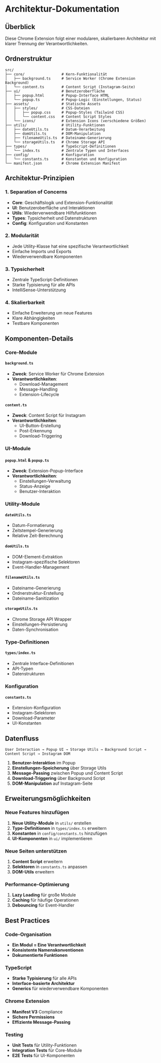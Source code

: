 # Architektur-Dokumentation

## Überblick

Diese Chrome Extension folgt einer modularen, skalierbaren Architektur mit klarer Trennung der Verantwortlichkeiten.

## Ordnerstruktur

```
src/
├── core/                 # Kern-Funktionalität
│   ├── background.ts     # Service Worker (Chrome Extension Background)
│   └── content.ts        # Content Script (Instagram-Seite)
├── ui/                   # Benutzeroberfläche
│   ├── popup.html        # Popup-Interface HTML
│   └── popup.ts          # Popup-Logic (Einstellungen, Status)
├── assets/               # Statische Assets
│   ├── styles/           # CSS-Dateien
│   │   ├── popup.css     # Popup-Styles (Tailwind CSS)
│   │   └── content.css   # Content Script Styles
│   └── icons/            # Extension Icons (verschiedene Größen)
├── utils/                # Utility-Funktionen
│   ├── dateUtils.ts      # Datum-Verarbeitung
│   ├── domUtils.ts       # DOM-Manipulation
│   ├── filenameUtils.ts  # Dateiname-Generierung
│   └── storageUtils.ts   # Chrome Storage API
├── types/                # TypeScript-Definitionen
│   └── index.ts          # Zentrale Typen und Interfaces
├── config/               # Konfiguration
│   └── constants.ts      # Konstanten und Konfiguration
└── manifest.json         # Chrome Extension Manifest
```

## Architektur-Prinzipien

### 1. **Separation of Concerns**
- **Core**: Geschäftslogik und Extension-Funktionalität
- **UI**: Benutzeroberfläche und Interaktionen
- **Utils**: Wiederverwendbare Hilfsfunktionen
- **Types**: Typsicherheit und Datenstrukturen
- **Config**: Konfiguration und Konstanten

### 2. **Modularität**
- Jede Utility-Klasse hat eine spezifische Verantwortlichkeit
- Einfache Imports und Exports
- Wiederverwendbare Komponenten

### 3. **Typsicherheit**
- Zentrale TypeScript-Definitionen
- Starke Typisierung für alle APIs
- IntelliSense-Unterstützung

### 4. **Skalierbarkeit**
- Einfache Erweiterung um neue Features
- Klare Abhängigkeiten
- Testbare Komponenten

## Komponenten-Details

### Core-Module

#### `background.ts`
- **Zweck**: Service Worker für Chrome Extension
- **Verantwortlichkeiten**:
  - Download-Management
  - Message-Handling
  - Extension-Lifecycle

#### `content.ts`
- **Zweck**: Content Script für Instagram
- **Verantwortlichkeiten**:
  - UI-Button-Erstellung
  - Post-Erkennung
  - Download-Triggering

### UI-Module

#### `popup.html` & `popup.ts`
- **Zweck**: Extension-Popup-Interface
- **Verantwortlichkeiten**:
  - Einstellungen-Verwaltung
  - Status-Anzeige
  - Benutzer-Interaktion

### Utility-Module

#### `dateUtils.ts`
- Datum-Formatierung
- Zeitstempel-Generierung
- Relative Zeit-Berechnung

#### `domUtils.ts`
- DOM-Element-Extraktion
- Instagram-spezifische Selektoren
- Event-Handler-Management

#### `filenameUtils.ts`
- Dateiname-Generierung
- Ordnerstruktur-Erstellung
- Dateiname-Sanitization

#### `storageUtils.ts`
- Chrome Storage API Wrapper
- Einstellungen-Persistierung
- Daten-Synchronisation

### Type-Definitionen

#### `types/index.ts`
- Zentrale Interface-Definitionen
- API-Typen
- Datenstrukturen

### Konfiguration

#### `constants.ts`
- Extension-Konfiguration
- Instagram-Selektoren
- Download-Parameter
- UI-Konstanten

## Datenfluss

```
User Interaction → Popup UI → Storage Utils → Background Script → Content Script → Instagram DOM
```

1. **Benutzer-Interaktion** im Popup
2. **Einstellungen-Speicherung** über Storage Utils
3. **Message-Passing** zwischen Popup und Content Script
4. **Download-Triggering** über Background Script
5. **DOM-Manipulation** auf Instagram-Seite

## Erweiterungsmöglichkeiten

### Neue Features hinzufügen
1. **Neue Utility-Module** in `utils/` erstellen
2. **Type-Definitionen** in `types/index.ts` erweitern
3. **Konstanten** in `config/constants.ts` hinzufügen
4. **UI-Komponenten** in `ui/` implementieren

### Neue Seiten unterstützen
1. **Content Script** erweitern
2. **Selektoren** in `constants.ts` anpassen
3. **DOM-Utils** erweitern

### Performance-Optimierung
1. **Lazy Loading** für große Module
2. **Caching** für häufige Operationen
3. **Debouncing** für Event-Handler

## Best Practices

### Code-Organisation
- **Ein Modul = Eine Verantwortlichkeit**
- **Konsistente Namenskonventionen**
- **Dokumentierte Funktionen**

### TypeScript
- **Starke Typisierung** für alle APIs
- **Interface-basierte Architektur**
- **Generics** für wiederverwendbare Komponenten

### Chrome Extension
- **Manifest V3** Compliance
- **Sichere Permissions**
- **Effiziente Message-Passing**

### Testing
- **Unit Tests** für Utility-Funktionen
- **Integration Tests** für Core-Module
- **E2E Tests** für UI-Komponenten
